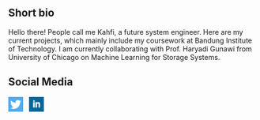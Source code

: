 
<!--
Banner
Brief description
Social Media Links
-->

<h2> Short bio </h2>
<p align = "left" > Hello there! People call me Kahfi, a future system engineer. Here are my current projects, which mainly include my coursework at Bandung Institute of Technology. I am currently collaborating with Prof. Haryadi Gunawi from University of Chicago on Machine Learning for Storage Systems. </p> 

## Social Media
<a href="https://twitter.com/sbhnkahfi"><img height="30" src="https://github.com/kahfizulkifli/kahfizulkifli/blob/main/images/twitter.png"></a>&nbsp;&nbsp;
<a href="https://www.linkedin.com/in/kahfizulkifli/"><img height="30" src="https://github.com/kahfizulkifli/kahfizulkifli/blob/main/images/LinkedIn-Logo.png"></a>

